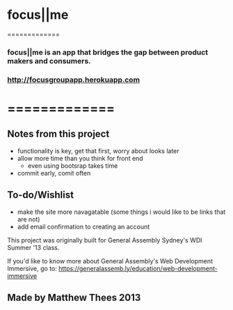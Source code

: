 # focus||me
=============
### focus||me is an app that bridges the gap between product makers and consumers.

### http://focusgroupapp.herokuapp.com
=============
=============

## Notes from this project
  * functionality is key, get that first, worry about looks later
  * allow more time than you think for front end
    - even using bootsrap takes time
  * commit early, comit often

## To-do/Wishlist
  * make the site more navagatable (some things i would like to be links that are not)
  * add email confirmation to creating an account

This project was originally built for General Assembly Sydney's WDI Summer '13 class.

If you'd like to know more about General Assembly's Web Development Immersive, go to: https://generalassemb.ly/education/web-development-immersive

## Made by Matthew Thees 2013
